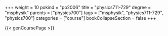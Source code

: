 +++
weight = 10
pokind = "po2006"
title = "physics711-729"
degree = "msphysik"
parents = ["physics700"]
tags = ["msphysik", "physics711-729", "physics700"]
categories = ["course"]
bookCollapseSection = false
+++

{{< genCoursePage >}}
